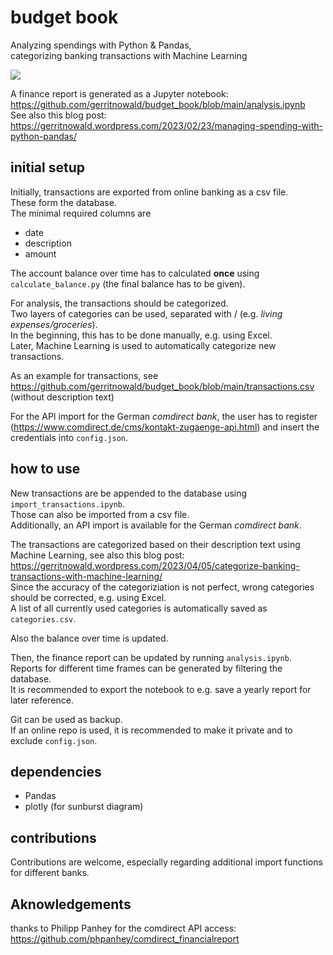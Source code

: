 # budget book
Analyzing spendings with Python &amp; Pandas,  
categorizing banking transactions with Machine Learning

![](https://github.com/gerritnowald/budget_book/tree/main/examples_blog/sunburst.png?raw=true)

A finance report is generated as a Jupyter notebook:  
https://github.com/gerritnowald/budget_book/blob/main/analysis.ipynb  
See also this blog post:  
https://gerritnowald.wordpress.com/2023/02/23/managing-spending-with-python-pandas/

## initial setup

Initially, transactions are exported from online banking as a csv file.  
These form the database.  
The minimal required columns are
- date
- description
- amount

The account balance over time has to calculated **once** using `calculate_balance.py` (the final balance has to be given).

For analysis, the transactions should be categorized.  
Two layers of categories can be used, separated with / (e.g. *living expenses/groceries*).  
In the beginning, this has to be done manually, e.g. using Excel.  
Later, Machine Learning is used to automatically categorize new transactions.

As an example for transactions, see  
https://github.com/gerritnowald/budget_book/blob/main/transactions.csv  
(without description text)

For the API import for the German *comdirect bank*, the user has to register (https://www.comdirect.de/cms/kontakt-zugaenge-api.html) and insert the credentials into `config.json`.

## how to use

New transactions are be appended to the database using `import_transactions.ipynb`.  
Those can also be imported from a csv file.  
Additionally, an API import is available for the German *comdirect bank*.

The transactions are categorized based on their description text using Machine Learning, see also this blog post:  
https://gerritnowald.wordpress.com/2023/04/05/categorize-banking-transactions-with-machine-learning/  
Since the accuracy of the categoriziation is not perfect, wrong categories should be corrected, e.g. using Excel.  
A list of all currently used categories is automatically saved as `categories.csv`.  

Also the balance over time is updated.

Then, the finance report can be updated by running `analysis.ipynb`.  
Reports for different time frames can be generated by filtering the database.  
It is recommended to export the notebook to e.g. save a yearly report for later reference.

Git can be used as backup.  
If an online repo is used, it is recommended to make it private and to exclude `config.json`.

## dependencies

- Pandas
- plotly (for sunburst diagram)

## contributions

Contributions are welcome, especially regarding additional import functions for different banks.

## Aknowledgements

thanks to Philipp Panhey for the comdirect API access:  
https://github.com/phpanhey/comdirect_financialreport  

